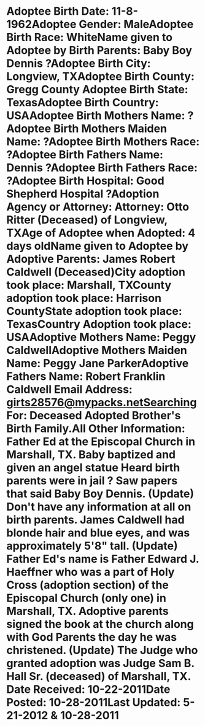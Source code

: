 # Adoptee Birth Date: 11-8-1962Adoptee Gender: MaleAdoptee Birth Race: WhiteName given to Adoptee by Birth Parents: Baby Boy Dennis ?Adoptee Birth City: Longview, TXAdoptee Birth County: Gregg County Adoptee Birth State: TexasAdoptee Birth Country: USAAdoptee Birth Mothers Name: ?Adoptee Birth Mothers Maiden Name: ?Adoptee Birth Mothers Race: ?Adoptee Birth Fathers Name: Dennis ?Adoptee Birth Fathers Race: ?Adoptee Birth Hospital: Good Shepherd Hospital ?Adoption Agency or Attorney: Attorney: Otto Ritter (Deceased) of Longview, TXAge of Adoptee when Adopted: 4 days oldName given to Adoptee by Adoptive Parents: James Robert Caldwell (Deceased)City adoption took place: Marshall, TXCounty adoption took place: Harrison CountyState adoption took place: TexasCountry Adoption took place: USAAdoptive Mothers Name: Peggy CaldwellAdoptive Mothers Maiden Name: Peggy Jane ParkerAdoptive Fathers Name: Robert Franklin Caldwell Email Address: girts28576@mypacks.netSearching For: Deceased Adopted Brother's Birth Family.All Other Information: Father Ed at the Episcopal Church in Marshall, TX. Baby baptized and given an angel statue Heard birth parents were in jail ? Saw papers that said Baby Boy Dennis. (Update) Don't have any information at all on birth parents. James Caldwell had blonde hair and blue eyes, and was approximately 5'8" tall. (Update) Father Ed's name is Father Edward J. Haeffner who was a part of Holy Cross (adoption section) of the Episcopal Church (only one) in Marshall, TX. Adoptive parents signed the book at the church along with God Parents the day he was christened. (Update)  The Judge who granted adoption was Judge Sam B. Hall Sr. (deceased) of Marshall, TX. Date Received: 10-22-2011Date Posted: 10-28-2011Last Updated: 5-21-2012 & 10-28-2011